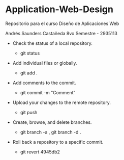 # Application-Web-Design
Repositorio para el curso Diseño de Aplicaciones Web

Andrés Saunders Castañeda 8vo Semestre - 2935113

* Check the status of a local repository.
    * git status

* Add individual files or globally.
    * git add . 

* Add comments to the commit.
    * git commit -m "Comment"

* Upload your changes to the remote repository.
    * git push

* Create, browse, and delete branches.
    * git branch -a <branch>, git branch -d <branch>.

* Roll back a repository to a specific commit.
    * git revert 4945db2
